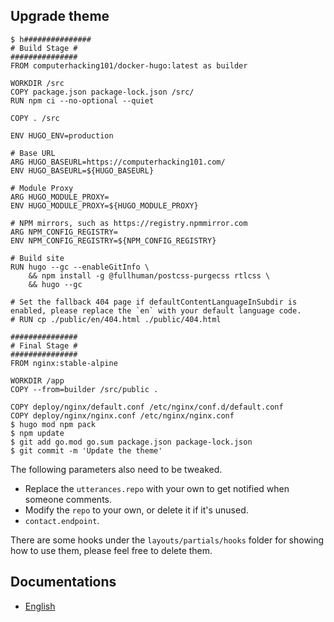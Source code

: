 
## Upgrade theme

```shell
$ h###############
# Build Stage #
###############
FROM computerhacking101/docker-hugo:latest as builder

WORKDIR /src
COPY package.json package-lock.json /src/
RUN npm ci --no-optional --quiet

COPY . /src

ENV HUGO_ENV=production

# Base URL
ARG HUGO_BASEURL=https://computerhacking101.com/
ENV HUGO_BASEURL=${HUGO_BASEURL}

# Module Proxy
ARG HUGO_MODULE_PROXY=
ENV HUGO_MODULE_PROXY=${HUGO_MODULE_PROXY}

# NPM mirrors, such as https://registry.npmmirror.com
ARG NPM_CONFIG_REGISTRY=
ENV NPM_CONFIG_REGISTRY=${NPM_CONFIG_REGISTRY}

# Build site
RUN hugo --gc --enableGitInfo \
    && npm install -g @fullhuman/postcss-purgecss rtlcss \
    && hugo --gc

# Set the fallback 404 page if defaultContentLanguageInSubdir is enabled, please replace the `en` with your default language code.
# RUN cp ./public/en/404.html ./public/404.html

###############
# Final Stage #
###############
FROM nginx:stable-alpine

WORKDIR /app
COPY --from=builder /src/public .

COPY deploy/nginx/default.conf /etc/nginx/conf.d/default.conf
COPY deploy/nginx/nginx.conf /etc/nginx/nginx.conf
$ hugo mod npm pack
$ npm update
$ git add go.mod go.sum package.json package-lock.json
$ git commit -m 'Update the theme'
```






The following parameters also need to be tweaked.

- Replace the `utterances.repo` with your own to get notified when someone comments.
- Modify the `repo` to your own, or delete it if it's unused.
- `contact.endpoint`.

There are some hooks under the `layouts/partials/hooks` folder for showing how to use them, please feel free to delete them.

## Documentations

- [English](https://hbs.razonyang.com/v1/en/)

